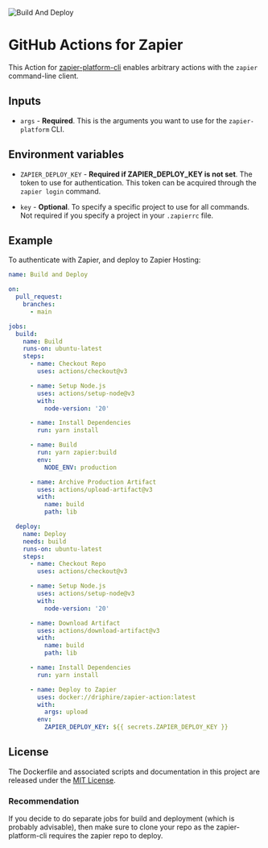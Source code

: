 ![Build And Deploy](https://github.com/driphireweb/zapier-action/workflows/Build%20and%20Deploy/badge.svg)
# GitHub Actions for Zapier

This Action for [zapier-platform-cli](https://platform.zapier.com/) enables arbitrary actions with the `zapier` command-line client.

## Inputs

- `args` - **Required**. This is the arguments you want to use for the `zapier-platform` CLI.

## Environment variables

- `ZAPIER_DEPLOY_KEY` - **Required if ZAPIER_DEPLOY_KEY is not set**. The token to use for authentication. This token can be acquired through the `zapier login` command.

- `key` - **Optional**. To specify a specific project to use for all commands. Not required if you specify a project in your `.zapierrc` file.

## Example

To authenticate with Zapier, and deploy to Zapier Hosting:

```yaml
name: Build and Deploy

on:
  pull_request:
    branches:
      - main

jobs:
  build:
    name: Build
    runs-on: ubuntu-latest
    steps:
      - name: Checkout Repo
        uses: actions/checkout@v3

      - name: Setup Node.js
        uses: actions/setup-node@v3
        with:
          node-version: '20'

      - name: Install Dependencies
        run: yarn install

      - name: Build
        run: yarn zapier:build
        env:
          NODE_ENV: production

      - name: Archive Production Artifact
        uses: actions/upload-artifact@v3
        with:
          name: build
          path: lib

  deploy:
    name: Deploy
    needs: build
    runs-on: ubuntu-latest
    steps:
      - name: Checkout Repo
        uses: actions/checkout@v3

      - name: Setup Node.js
        uses: actions/setup-node@v3
        with:
          node-version: '20'

      - name: Download Artifact
        uses: actions/download-artifact@v3
        with:
          name: build
          path: lib

      - name: Install Dependencies
        run: yarn install

      - name: Deploy to Zapier
        uses: docker://driphire/zapier-action:latest
        with:
          args: upload
        env:
          ZAPIER_DEPLOY_KEY: ${{ secrets.ZAPIER_DEPLOY_KEY }}
```

## License

The Dockerfile and associated scripts and documentation in this project are released under the [MIT License](LICENSE).

### Recommendation

If you decide to do separate jobs for build and deployment (which is probably advisable), then make sure to clone your repo as the zapier-platform-cli requires the zapier repo to deploy.